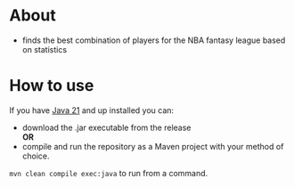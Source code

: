 # About
- finds the best combination of players for the NBA fantasy league based on statistics

# How to use
If you have [Java 21](https://www.oracle.com/java/technologies/javase/jdk21-archive-downloads.html) and up installed you can:
- download the .jar executable from the release  
  **OR**
- compile and run the repository as a Maven project with your method of choice.

`mvn clean compile exec:java` to run from a command.
